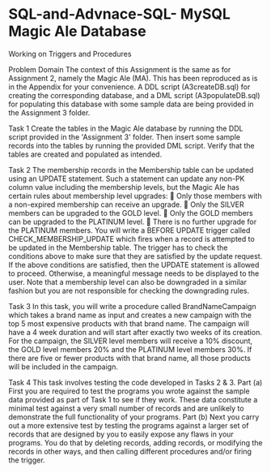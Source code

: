# SQL-and-Advnace-SQL- MySQL Magic Ale Database
Working on Triggers and Procedures

Problem Domain The context of this Assignment is the same as for Assignment 2, namely the Magic Ale (MA). This has been reproduced as is in the Appendix for your convenience. A DDL script (A3createDB.sql) for creating the corresponding database, and a DML script (A3populateDB.sql) for populating this database with some sample data are being provided in the Assignment 3 folder.

Task 1  Create the tables in the Magic Ale database by running the DDL script provided in the 'Assignment 3' folder. Then insert some sample records into the tables by running the provided DML script. Verify that the tables are created and populated as intended.

Task 2  The membership records in the Membership table can be updated using an UPDATE statement. Such a statement can update any non-PK column value including the membership levels, but the Magic Ale has certain rules about membership level upgrades:  Only those members with a non-expired membership can receive an upgrade.  Only the SILVER members can be upgraded to the GOLD level.  Only the GOLD members can be upgraded to the PLATINUM level.  There is no further upgrade for the PLATINUM members. You will write a BEFORE UPDATE trigger called CHECK_MEMBERSHIP_UPDATE which fires when a record is attempted to be updated in the Membership table. The trigger has to check the conditions above to make sure that they are satisfied by the update request. If the above conditions are satisfied, then the UPDATE statement is allowed to proceed. Otherwise, a meaningful message needs to be displayed to the user. Note that a membership level can also be downgraded in a similar fashion but you are not responsible for checking the downgrading rules.

Task 3  In this task, you will write a procedure called BrandNameCampaign which takes a brand name as input and creates a new campaign with the top 5 most expensive products with that brand name. The campaign will have a 4 week duration and will start after exactly two weeks of its creation. For the campaign, the SILVER level members will receive a 10% discount, the GOLD level members 20% and the PLATINUM level members 30%. If there are five or fewer products with that brand name, all those products will be included in the campaign.

Task 4  This task involves testing the code developed in Tasks 2 & 3.
Part (a)  First you are required to test the programs you wrote against the sample data provided as part of Task 1 to see if they work. These data constitute a minimal test against a very small number of records and are unlikely to demonstrate the full functionality of your programs. 
Part (b)  Next you carry out a more extensive test by testing the programs against a larger set of records that are designed by you to easily expose any flaws in your programs. You do that by deleting records, adding records, or modifying the records in other ways, and then calling different procedures and/or firing the trigger.
